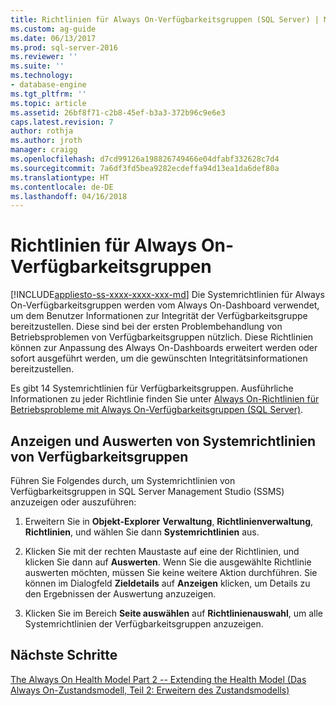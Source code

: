 ```yaml
---
title: Richtlinien für Always On-Verfügbarkeitsgruppen (SQL Server) | Microsoft-Dokumentation
ms.custom: ag-guide
ms.date: 06/13/2017
ms.prod: sql-server-2016
ms.reviewer: ''
ms.suite: ''
ms.technology:
- database-engine
ms.tgt_pltfrm: ''
ms.topic: article
ms.assetid: 26bf8f71-c2b8-45ef-b3a3-372b96c9e6e3
caps.latest.revision: 7
author: rothja
ms.author: jroth
manager: craigg
ms.openlocfilehash: d7cd99126a198826749466e04dfabf332628c7d4
ms.sourcegitcommit: 7a6df3fd5bea9282ecdeffa94d13ea1da6def80a
ms.translationtype: HT
ms.contentlocale: de-DE
ms.lasthandoff: 04/16/2018
---
```

# <a name="always-on-availability-groups-policies"></a>Richtlinien für Always On-Verfügbarkeitsgruppen
[!INCLUDE[appliesto-ss-xxxx-xxxx-xxx-md](../../../includes/appliesto-ss-xxxx-xxxx-xxx-md.md)]
  Die Systemrichtlinien für Always On-Verfügbarkeitsgruppen werden vom Always On-Dashboard verwendet, um dem Benutzer Informationen zur Integrität der Verfügbarkeitsgruppe bereitzustellen. Diese sind bei der ersten Problembehandlung von Betriebsproblemen von Verfügbarkeitsgruppen nützlich. Diese Richtlinien können zur Anpassung des Always On-Dashboards erweitert werden oder sofort ausgeführt werden, um die gewünschten Integritätsinformationen bereitzustellen.  
  
 Es gibt 14 Systemrichtlinien für Verfügbarkeitsgruppen. Ausführliche Informationen zu jeder Richtlinie finden Sie unter [Always On-Richtlinien für Betriebsprobleme mit Always On-Verfügbarkeitsgruppen (SQL Server)](always-on-policies-for-operational-issues-always-on-availability.md).  
  
## <a name="view-or-evaluate-availability-groups-system-policies"></a>Anzeigen und Auswerten von Systemrichtlinien von Verfügbarkeitsgruppen  
 Führen Sie Folgendes durch, um Systemrichtlinien von Verfügbarkeitsgruppen in SQL Server Management Studio (SSMS) anzuzeigen oder auszuführen:  
  
1.  Erweitern Sie in **Objekt-Explorer** **Verwaltung**, **Richtlinienverwaltung**, **Richtlinien**, und wählen Sie dann **Systemrichtlinien** aus.  
  
2.  Klicken Sie mit der rechten Maustaste auf eine der Richtlinien, und klicken Sie dann auf **Auswerten**. Wenn Sie die ausgewählte Richtlinie auswerten möchten, müssen Sie keine weitere Aktion durchführen. Sie können im Dialogfeld **Zieldetails** auf **Anzeigen** klicken, um Details zu den Ergebnissen der Auswertung anzuzeigen.  
  
3.  Klicken Sie im Bereich **Seite auswählen** auf **Richtlinienauswahl**, um alle Systemrichtlinien der Verfügbarkeitsgruppen anzuzeigen.  
  
## <a name="next-steps"></a>Nächste Schritte  
 [The Always On Health Model Part 2 -- Extending the Health Model (Das Always On-Zustandsmodell, Teil 2: Erweitern des Zustandsmodells)](http://blogs.msdn.com/b/sqlalwayson/archive/2012/02/13/extending-the-alwayson-health-model.aspx)  
  
  